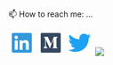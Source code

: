 📫 How to reach me: ...

  <a href="https://www.linkedin.com/in/bailey-mckelway/" target="_blank"><img src="./LinkedInIcon.svg"></a>
  <a href="https://medium.com/@bjlmckelway" target="_blank"><img src="./MediumIcon.svg"></a>
  <a href="https://twitter.com/Bbeebs_" target="_blank"><img src="./TwitterIcon.svg"></a>
  <a href="mailto:bjlmckelway@gmail.com" target="_blank"><img src="./EmailIcon.svg"></a>
 


